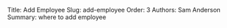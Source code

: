 Title: Add Employee
Slug: add-employee
Order: 3
Authors: Sam Anderson
Summary: where to add employee

